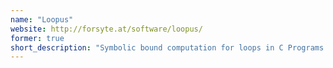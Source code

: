 ```yaml
---
name: "Loopus"
website: http://forsyte.at/software/loopus/
former: true
short_description: "Symbolic bound computation for loops in C Programs."
---
```


<!--
Custom content goes here.
-->
